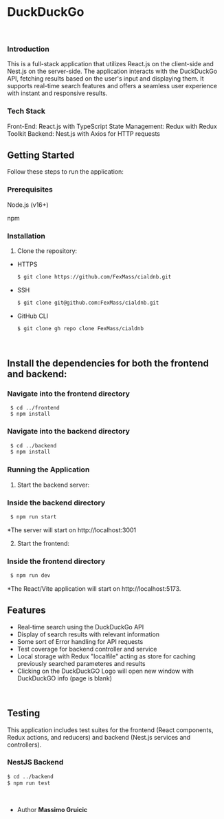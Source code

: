 # DuckDuckGo 

<br>

### Introduction
This is a full-stack application that utilizes React.js on the client-side and Nest.js on the server-side. 
The application interacts with the DuckDuckGo API, fetching results based on the user's input and displaying them. 
It supports real-time search features and offers a seamless user experience with instant and responsive results.

### Tech Stack
Front-End: React.js with TypeScript
State Management: Redux with Redux Toolkit
Backend: Nest.js with Axios for HTTP requests

## Getting Started
Follow these steps to run the application:

### Prerequisites
Node.js (v16+)

npm

### Installation
1. Clone the repository:
* HTTPS
  ```bash
  $ git clone https://github.com/FexMass/cialdnb.git
  ```
* SSH
  ```bash
  $ git clone git@github.com:FexMass/cialdnb.git
  ```
* GitHub CLI
  ```bash
  $ git clone gh repo clone FexMass/cialdnb
  ```
  <br>
## Install the dependencies for both the frontend and backend:
### Navigate into the frontend directory
     $ cd ../frontend
     $ npm install
### Navigate into the backend directory
  ```bash
   $ cd ../backend
   $ npm install
  ```
### Running the Application
1. Start the backend server:
  ### Inside the backend directory
  ```bash
   $ npm run start
  ```
  
*The server will start on http://localhost:3001

2. Start the frontend:
### Inside the frontend directory
   ```bash
    $ npm run dev
   ```

*The React/Vite application will start on http://localhost:5173.
<br>

## Features
* Real-time search using the DuckDuckGo API
* Display of search results with relevant information
* Some sort of Error handling for API requests
* Test coverage for backend controller and service
* Local storage with Redux "localfile" acting as store for caching previously searched parameteres and results
* Clicking on the DuckDuckGO Logo will open new window with DuckDuckGO info (page is blank)
<br>

## Testing
This application includes test suites for the frontend (React components, Redux actions, and reducers) and backend (Nest.js services and controllers).

### NestJS Backend
```bash
$ cd ../backend
$ npm run test
```
<br>

* Author <b>Massimo Gruicic<b>
